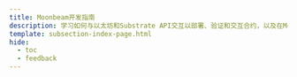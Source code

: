 ```yaml
---
title: Moonbeam开发指南
description: 学习如何与以太坊和Substrate API交互以部署、验证和交互合约，以及在Moonbeam上开发DApp的指南。
template: subsection-index-page.html
hide:
  - toc
  - feedback
---
```

